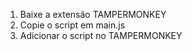 1. Baixe a extensão TAMPERMONKEY
2. Copie o script em main.js
3. Adicionar o script no TAMPERMONKEY
